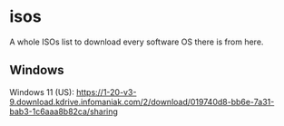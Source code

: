 # isos
A whole ISOs list to download every software OS there is from here.

## Windows 

Windows 11 (US): 
https://1-20-v3-9.download.kdrive.infomaniak.com/2/download/019740d8-bb6e-7a31-bab3-1c6aaa8b82ca/sharing
